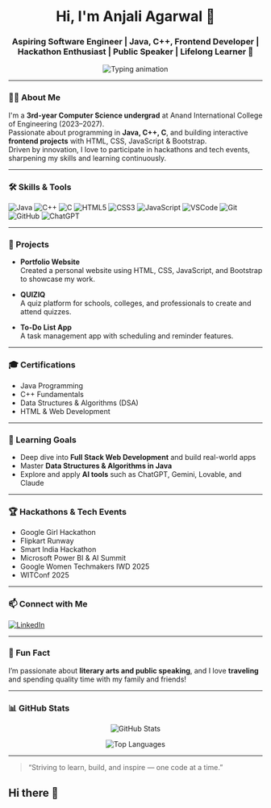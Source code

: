 
<!-- README.md -->

<h1 align="center">Hi, I'm Anjali Agarwal 👋</h1>
<h3 align="center">Aspiring Software Engineer | Java, C++, Frontend Developer | Hackathon Enthusiast | Public Speaker | Lifelong Learner 🚀</h3>

<p align="center">
  <img src="https://readme-typing-svg.herokuapp.com?font=Fira+Code&size=28&duration=3000&pause=1000&color=4A90E2&center=true&vCenter=true&width=600&height=40&lines=Tech+Enthusiast;Full+Stack+Web+Dev+Aspirant;AI+and+DSA+Learner" alt="Typing animation" />
</p>

---

### 👩‍💻 About Me

I'm a **3rd-year Computer Science undergrad** at Anand International College of Engineering (2023–2027).  
Passionate about programming in **Java, C++, C**, and building interactive **frontend projects** with HTML, CSS, JavaScript & Bootstrap.  
Driven by innovation, I love to participate in hackathons and tech events, sharpening my skills and learning continuously.

---

### 🛠️ Skills & Tools

![Java](https://img.shields.io/badge/Java-ED8B00?style=for-the-badge&logo=openjdk&logoColor=white)
![C++](https://img.shields.io/badge/C++-00599C?style=for-the-badge&logo=c%2B%2B&logoColor=white)
![C](https://img.shields.io/badge/C-00599C?style=for-the-badge&logo=c&logoColor=white)
![HTML5](https://img.shields.io/badge/HTML5-E34F26?style=for-the-badge&logo=html5&logoColor=white)
![CSS3](https://img.shields.io/badge/CSS3-1572B6?style=for-the-badge&logo=css3&logoColor=white)
![JavaScript](https://img.shields.io/badge/JavaScript-F7DF1E?style=for-the-badge&logo=javascript&logoColor=black)
![VSCode](https://img.shields.io/badge/VSCode-007ACC?style=for-the-badge&logo=visual-studio-code&logoColor=white)
![Git](https://img.shields.io/badge/Git-F05032?style=for-the-badge&logo=git&logoColor=white)
![GitHub](https://img.shields.io/badge/GitHub-181717?style=for-the-badge&logo=github&logoColor=white)
![ChatGPT](https://img.shields.io/badge/AI-ChatGPT-10a37f?style=for-the-badge&logo=openai&logoColor=white)

---

### 🚀 Projects

- **Portfolio Website**  
  Created a personal website using HTML, CSS, JavaScript, and Bootstrap to showcase my work.

- **QUIZIQ**  
  A quiz platform for schools, colleges, and professionals to create and attend quizzes.

- **To-Do List App**  
  A task management app with scheduling and reminder features.

---

### 🎓 Certifications

- Java Programming  
- C++ Fundamentals  
- Data Structures & Algorithms (DSA)  
- HTML & Web Development

---

### 🎯 Learning Goals

- Deep dive into **Full Stack Web Development** and build real-world apps  
- Master **Data Structures & Algorithms in Java**  
- Explore and apply **AI tools** such as ChatGPT, Gemini, Lovable, and Claude

---

### 🏆 Hackathons & Tech Events

- Google Girl Hackathon  
- Flipkart Runway  
- Smart India Hackathon  
- Microsoft Power BI & AI Summit  
- Google Women Techmakers IWD 2025  
- WITConf 2025  

---

### 📫 Connect with Me

[![LinkedIn](https://img.shields.io/badge/LinkedIn-0077B5?style=for-the-badge&logo=linkedin&logoColor=white)](https://www.linkedin.com/in/anjali230705/)

---

### 🎉 Fun Fact

I’m passionate about **literary arts and public speaking**, and I love **traveling** and spending quality time with my family and friends!

---

### 📊 GitHub Stats

<p align="center">
  <img src="https://github-readme-stats.vercel.app/api?username=YOUR_USERNAME&show_icons=true&theme=radical" alt="GitHub Stats" />
</p>

<p align="center">
  <img src="https://github-readme-stats.vercel.app/api/top-langs/?username=YOUR_USERNAME&layout=compact&theme=radical" alt="Top Languages" />
</p>

---

> “Striving to learn, build, and inspire — one code at a time.”


## Hi there 👋

<!--
**anjali-codes2305/anjali-codes2305** is a ✨ _special_ ✨ repository because its `README.md` (this file) appears on your GitHub profile.

Here are some ideas to get you started:

- 🔭 I’m currently working on ...
- 🌱 I’m currently learning ...
- 👯 I’m looking to collaborate on ...
- 🤔 I’m looking for help with ...
- 💬 Ask me about ...
- 📫 How to reach me: ...
- 😄 Pronouns: ...
- ⚡ Fun fact: ...
-->
 

